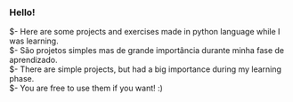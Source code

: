 ### Hello!

$- Here are some projects and exercises made in python language while I was learning. <br>
$- São projetos simples mas de grande importância durante minha fase de aprendizado.<br>
$- There are simple projects, but had a big importance during my learning phase. <br>
$- You are free to use them if you want! :)<br>

